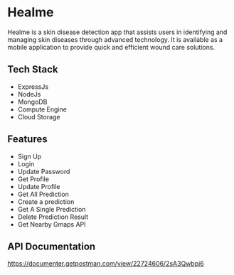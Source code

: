 # Healme

Healme is a skin disease detection app that assists users in identifying and managing skin diseases through advanced technology. It is available as a mobile application to provide quick and efficient wound care solutions.

## Tech Stack
- ExpressJs
- NodeJs
- MongoDB
- Compute Engine
- Cloud Storage

## Features
- Sign Up
- Login
- Update Password
- Get Profile
- Update Profile
- Get All Prediction
- Create a prediction
- Get A Single Prediction
- Delete Prediction Result
- Get Nearby Gmaps API


## API Documentation 
https://documenter.getpostman.com/view/22724606/2sA3Qwbpj6
